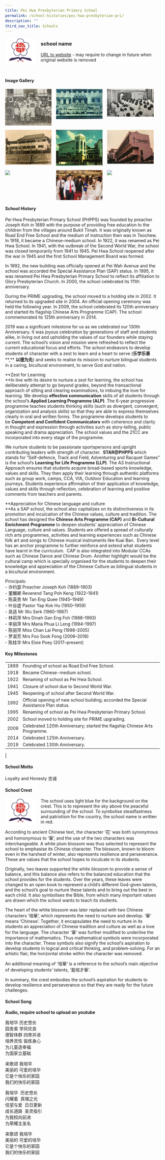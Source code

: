 ```yaml
---
title: Pei Hwa Presbyterian Primary School
permalink: /school-histories/pei-hwa-presbyterian-pri/
description: ""
third_nav_title: Schools
---
```

<img src="/images/peihwaprespri1.png" style="width:20%;margin-right:15px;" align = "left">

### **school name**
[URL to website]() - may require to change in future when original website is removed

<br clear="left">

#### **Image Gallery**

<p><a href="/images/peihwaprespri2.jpg">  
<img src="/images/peihwaprespri2.jpg" style="width:30%;margin-right:15px;" align = "left">
</a></p>

<p><a href="/images/peihwaprespri3.jpg">  
<img src="/images/peihwaprespri3.jpg" style="width:30%;margin-right:15px;" align = "left">
</a></p>

<p><a href="/images/peihwaprespri4.jpg">  
<img src="/images/peihwaprespri4.jpg" style="width:30%;margin-right:15px;" align = "left">
</a></p>

<br clear="left">

<p><a href="/images/peihwaprespri5.jpg">  
<img src="/images/peihwaprespri5.jpg" style="width:30%;margin-right:15px;" align = "left">
</a></p>

<p><a href="/images/peihwaprespri6.jpg">  
<img src="/images/peihwaprespri6.jpg" style="width:30%;margin-right:15px;" align = "left">
</a></p>

<p><a href="/images/peihwaprespri7.jpg">  
<img src="/images/peihwaprespri7.jpg" style="width:30%;margin-right:15px;" align = "left">
</a></p>

<br clear="left">

<p><a href="/images/peihwaprespri8.jpg">  
<img src="/images/peihwaprespri8.jpg" style="width:30%;margin-right:15px;" align = "left">
</a></p>

<p><a href="/images/peihwaprespri9.jpg">  
<img src="/images/peihwaprespri9.jpg" style="width:30%;margin-right:15px;" align = "left">
</a></p>

<p><a href="/images/peihwaprespri10.jpg">  
<img src="/images/peihwaprespri10.jpg" style="width:30%;margin-right:15px;" align = "left">
</a></p>

<br clear="left">

#### **School History**
Pei Hwa Presbyterian Primary School (PHPPS) was founded by preacher Joseph Koh in 1889 with the purpose of providing free education to the children from the villages around Bukit Timah. It was originally known as Road End Free School and the medium of instruction then was in Teochew.  In 1918, it became a Chinese-medium school. In 1922, it was renamed as Pei Hwa School. In 1941, with the outbreak of the Second World War, the school was closed temporarily from 1941 to 1945. Pei Hwa School reopened after the war in 1945 and the first School Management Board was formed.

In 1992, the new building was officially opened at Pei Wah Avenue and the school was accorded the Special Assistance Plan (SAP) status. In 1995, it was renamed Pei Hwa Presbyterian Primary School to reflect its affiliation to Glory Presbyterian Church. In 2000, the school celebrated its 111th anniversary. 

During the PRIME upgrading, the school moved to a holding site in 2002. It returned to its upgraded site in 2004. An official opening ceremony was held the following year. In 2009, the school celebrated its 120th anniversary and started its flagship Chinese Arts Programme (CAP). The school commemorated its 125th anniversary in 2014.

2019 was a significant milestone for us as we celebrated our 130th Anniversary. It was joyous celebration by generations of staff and students alike, in living out and upholding the values of our founders while staying current. The school’s vision and mission were refreshed to reflect the current educational focus and efforts. The school endeavors to develop students of character with a zest to learn and a heart to serve (**乐学乐善****,** **以德为先**) and seeks to realise its mission to nurture bilingual students in a caring, bicultural environment, to serve God and nation.

**Zest for Learning  
**In line with its desire to nurture a zest for learning, the school has deliberately attempt to go beyond grades, beyond the transactional approach of sitting and clearing examinations, to imbuing the love for learning. We develop **effective communication** skills of all students through the school’s **Applied Learning Programme (ALP)**. The 6-year progressive programme teaches students thinking skills (such as divergent, convergent, organization and analysis skills) so that they are able to express themselves clearly in oral and written forms. The programme develops students to be **Competent and Confident Communicators** with coherence and clarity in thought and expression through activities such as story-telling, public speaking and drama appreciation. The school values and the 21CC are incorporated into every stage of the programme.

We nurture students to be passionate sportspersons and upright contributing leaders with strength of character.  **STAR@PHPPS** which stands for “Self-defence, Track and Field, Adventuring and Racquet Games” is the school’s **Learning for Life Programme (LLP)**. The A3 Instructional Approach ensures that students acquire broad-based sports knowledge, values and skills. They then apply their learning through authentic platforms such as group work, camps, CCA, VIA, Outdoor Education and learning journeys. Students experience affirmation of their application of knowledge, values and skills through reflection, celebration of learning and positive comments from teachers and parents.

**Appreciation for Chinese language and culture  
**As a SAP school, the school also capitalizes on its distinctiveness in its promotion and inculcation of the Chinese values, culture and tradition. The school has designed the **Chinese Arts Programme (CAP)** and **Bi-Cultural Enrichment** **Programme** to deepen students’ appreciation of Chinese Language, culture and values. Students are offered a spread of culturally rich arts programmes, activities and learning experiences such as Chinese folk art and songs to Chinese musical instruments like Kuai Ban.  Every level has an anchor programme to further reinforce and extend what students have learnt in the curriculum.  CAP is also integrated into Modular CCAs such as Chinese Dance and Chinese Drum. Another highlight would be the cultural camp which is specially organised for the students to deepen their knowledge and appreciation of the Chinese Culture as bilingual students in a bicultural environment.

Principals:<br>
\- 许约瑟 Preacher Joseph Koh (1889–1903)<br>
\- 董黼卿 Reverend Tang Poh Keng (1922–1941)<br>
\- 陈英贵 Mr Tan Eng Quee (1945–1949)<br>
\- 叶谷虚 Pastor Yap Kok Hu (1950–1959)<br>
\- 吴适 Mr Wu Serk (1960–1987)<br>
\- 林莉萍 Mrs Dinah Gan Eng Foh (1988–1993)<br>
\- 李丽萍 Mrs Maria Phua Li Leng (1994–1997)<br>
\- 陈丽萍 Miss Chan Lai Peng (1998–2005)<br>
\- 罗淑芳 Mrs Foo Sook Fong (2006–2016)<br>
\- 陈桂华 Mrs Elsie Poey (2017–present)

#### **Key Milestones**

|  |  |
|:---:|---|
| 1889 | Founding of school as Road End Free School. |
| 1918 | Became Chinese-medium school. |
| 1922 | Renaming of school as Pei Hwa School. |
| 1941 | Closure of school due to Second World War. |
| 1945 | Reopening of school after Second World War. |
| 1992 | Official opening of new school building; accorded the Special Assistance Plan status. |
| 1995 | Renaming of school as Pei Hwa Presbyterian Primary School. |
| 2002 | School moved to holding site for PRIME upgrading. |
| 2009 | Celebrated 120th Anniversary; started the flagship Chinese Arts Programme. |
| 2014 | Celebrated 125th Anniversary. |
| 2019 | Celebrated 130th Anniversary. |
|

#### **School Motto**
Loyalty and Honesty 忠诚

#### **School Crest**
<img src="/images/peihwaprespri1.png" style="width:20%;margin-right:15px;" align = "left">

The school uses light blue for the background on the crest. This is to represent the sky above the peaceful surrounding of the school. To symbolise steadfastness and patriotism for the country, the school name is written in red.

According to ancient Chinese text, the character ‘花’ was both synonymous and homonymous to ‘華’, and the use of the two characters was interchangeable. A white plum blossom was thus selected to represent the school to emphasise its Chinese character. The blossom, known to bloom even in the harshest of winter, also represents resilience and perseverance. These are values that the school hopes to inculcate in its students.  

Originally, two leaves supported the white blossom to provide a sense of balance, and this balance also refers to the balanced education that the school provides for the students. Over the years, these leaves were changed to an open book to represent a child’s different God-given talents, and the school’s goal to nurture these talents and to bring out the best in each child. It also symbolises the Bible, from which many important values are drawn which the school wants to teach its students.

The heart of the white blossom was later replaced with two Chinese characters ‘培華’, which represents the need to nurture and develop. ‘華’ means ‘Chinese’. Together, it encapsulates the need to nurture in its students an appreciation of Chinese tradition and culture as well as a love for the language. The character ‘華’ was further modified to underline the importance of mathematics. Thus mathematical symbols were incorporated into the character. These symbols also signify the school’s aspiration to develop students in logical and critical thinking, and problem-solving. For an artistic flair, the horizontal stroke within the character was removed.

An additional meaning of ‘培華’ is a reference to the school’s main objective of developing students’ talents, ‘栽培才華’.

In summary, the crest embodies the school’s aspiration for students to develop resilience and perseverance so that they are ready for the future challenges.

#### **School Song**
**Audio, require school to upload on youtube**

我培华 历史悠长<br>
园舍美 学风优良<br>
德智体群 四育并进<br>
培养灵性 锻炼身心<br>
为儿童造幸福<br>
为国家立基础

来歌颂 我培华<br>
美丽的 可爱的培华<br>
它是个快乐的家园<br>
我们的快乐的家园

我培华  历史悠长<br>
闪耀着  真理之光<br>
信望与爱  日日更新<br>
成长道路  圣灵指引<br>
为我校向前进<br>
为荣耀主圣名

来歌颂 我培华<br>
美丽的 可爱的培华<br>
它是个快乐的家园<br>
我们的快乐的家园